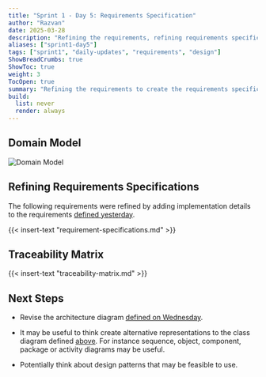 ```yaml
---
title: "Sprint 1 - Day 5: Requirements Specification"
author: "Razvan"
date: 2025-03-28
description: "Refining the requirements, refining requirements specifications and defining the domain model"
aliases: ["sprint1-day5"]
tags: ["sprint1", "daily-updates", "requirements", "design"]
ShowBreadCrumbs: true
ShowToc: true
weight: 3
TocOpen: true
summary: "Refining the requirements to create the requirements specification document. Also, defining the domain model which will surely be modified in the following days."
build:
  list: never
  render: always
---
```


## Domain Model

![Domain Model](../../../../static/figures/PPS-domain-model-class-diagram.svg)

## Refining Requirements Specifications
The following requirements were refined by adding implementation details to the requirements [defined yesterday](2025-03-27.md#requirements-table).


{{< insert-text "requirement-specifications.md" >}}

## Traceability Matrix

{{< insert-text "traceability-matrix.md" >}}


## Next Steps

- Revise the architecture diagram [defined on Wednesday](2025-03-26.md#architecture-diagram).

- It may be useful to think create alternative representations to the class diagram defined [above](#domain-model). For instance sequence, object, component, package or activity diagrams may be useful.

- Potentially think about design patterns that may be feasible to use.
